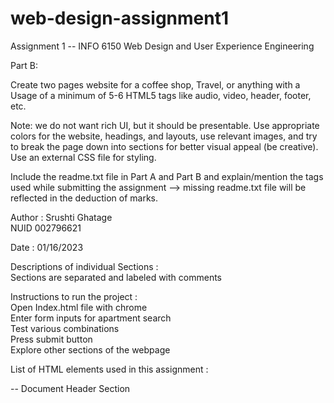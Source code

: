 # web-design-assignment1
Assignment 1 -- INFO 6150 Web Design and User Experience Engineering

Part B:

Create two pages website for a coffee shop, Travel, or anything with a Usage of a minimum of 5-6 HTML5 tags like audio, video, header, footer, etc.

Note: we do not want rich UI, but it should be presentable. Use appropriate colors for the website, headings, and layouts, use relevant images, and try to break the page down into sections for better visual appeal (be creative). Use an external CSS file for styling.

Include the readme.txt file in Part A and Part B and explain/mention the tags used while submitting the assignment --> missing readme.txt file will be reflected in the deduction of marks.

Author : Srushti Ghatage   
         NUID 002796621   

Date : 01/16/2023   

Descriptions of individual Sections :   
Sections are separated and labeled with comments    

Instructions to run the project :  
Open Index.html file with chrome   
Enter form inputs for apartment search      
Test various combinations   
Press submit button  
Explore other sections of the webpage  
  

List of HTML elements used in this assignment :   

 <head> --  Document Header Section    
 <title> -- Page title, shown in tabs, Must be precise and meaningful   
 <body> -- Document Body Section--contains all the contents of an HTML document,there can be only one body tag in a document    
 <div> -- Element is the generic container for flow content  
 <section> -- Element represents a generic standalone section of a document   
 <picture> -- The <picture> HTML element contains zero or more <source> elements and one <img> element to offer alternative versions of an image for different display/device scenarios.  
 <article> -- The <article> HTML element represents a self-contained composition in a document
 <a> -- The <a> HTML element (or anchor element), with its href attribute, creates a hyperlink to web pages, files, email addresses, locations in the same page, or anything else a URL can address.  
 <img> -- The <img> HTML element embeds an image into the document.   
 <source> -- The <source> HTML element specifies multiple media resources for the <picture>, the <audio> element, or the <video> element   
 <p> -- The <p> HTML element represents a paragraph. Paragraphs are usually represented in visual media as blocks of text separated from adjacent blocks by blank lines  <video>-- The HTML DOM defines methods, properties, and events for the <video>element. This allows you to load, play, and pause videos, as well as setting duration and volume.
<audio> -- The HTML DOM defines methods, properties, and events for the <audio>element. This allows you to load, play, and pause audios, as well as set duration and volume.
<input type = "color"> -- Definition and Usage The <input type="color"> defines a color picker. 
<input type = "range"> -- The HTML <input type=”range”> is used to define control for a number entered by the user.
<table> -- A table in HTML consists of table cells inside rows and columns. Each table cell is defined by a <td> and a </td> tag. td stands for table data. Everything between <td> and </td> are the content of the table cell.
 <label> -- The <label> HTML element represents a caption for an item in a user interface.   
 <input> -- The <input> HTML element is used to create interactive controls for web-based forms in order to accept data from the user; a wide variety of types of input data   
 <button> -- The <button> HTML element represents a clickable button, used to submit forms or anywhere in a document for accessible, standard button functionality.   
 <form> -- The <form> HTML element represents a document section containing interactive controls for submitting information.   
 <select> -- The <select> HTML element represents a control that provides a menu of options   
 <option> -- The <option> HTML element is used to define an item contained in a <select>, an <optgroup>, or a <datalist> element.   
 <h1>-<h6> --The <h1> to <h6> HTML elements represent six levels of section headings. <h1> is the highest section level and <h6> is the lowest.   
 <ul> -- The <ul> HTML element represents an unordered list of items, typically rendered as a bulleted list.   
 <li> -- The <li> HTML element is used to represent an item in a list   
 <footer> -- The <footer> HTML element represents a footer for its nearest sectioning content or sectioning root element.   
